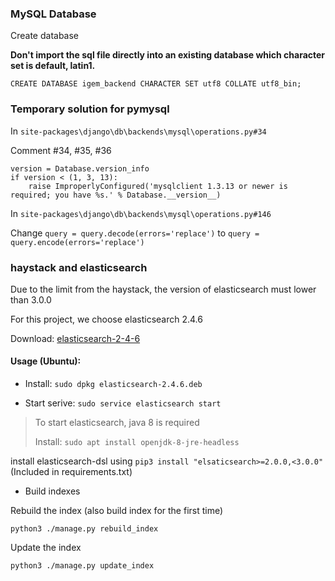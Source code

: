 ### MySQL Database

Create database

**Don't import the sql file directly into an existing database which character set is default, latin1.**

```
CREATE DATABASE igem_backend CHARACTER SET utf8 COLLATE utf8_bin;
```

### Temporary solution for pymysql

In ```site-packages\django\db\backends\mysql\operations.py#34```

Comment #34, #35, #36

```
version = Database.version_info
if version < (1, 3, 13):
    raise ImproperlyConfigured('mysqlclient 1.3.13 or newer is required; you have %s.' % Database.__version__)
```

In ```site-packages\django\db\backends\mysql\operations.py#146```

Change ```query = query.decode(errors='replace')``` to ```query = query.encode(errors='replace')```



### haystack and elasticsearch

Due to the limit from the haystack, the version of elasticsearch must lower than 3.0.0

For this project, we choose elasticsearch 2.4.6

Download: [elasticsearch-2-4-6](https://www.elastic.co/cn/downloads/past-releases/elasticsearch-2-4-6)

#### Usage (Ubuntu): 

- Install: ```sudo dpkg elasticsearch-2.4.6.deb```

- Start serive: ```sudo service elasticsearch start```

> To start elasticsearch, java 8 is required
>
> Install: ```sudo apt install openjdk-8-jre-headless```

install elasticsearch-dsl using ```pip3 install "elsaticsearch>=2.0.0,<3.0.0"```(Included in requirements.txt)

- Build indexes

Rebuild the index (also build index for the first time)

```python3 ./manage.py rebuild_index```

Update the index

```python3 ./manage.py update_index```